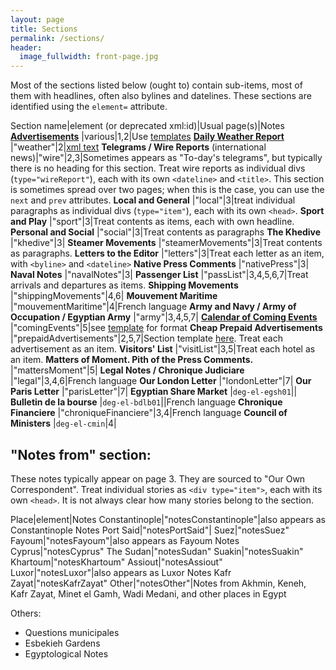 ```yaml
---
layout: page
title: Sections
permalink: /sections/
header:
  image_fullwidth: front-page.jpg
---
```


Most of the sections listed below (ought to) contain sub-items, most of them with headlines, often also bylines and datelines. These sections are identified using the `element=` attribute.

Section name|element (or deprecated xml:id)|Usual page(s)|Notes
**[Advertisements](https://dig-eg-gaz.github.io/advertisements/)** |various|1,2|Use [templates](https://dig-eg-gaz.github.io/advertisements/)
**[Daily Weather Report](https://dig-eg-gaz.github.io/boilerplates-and-tables/#daily-weather-report)** |"weather"|2|[xml text](https://github.com/dig-eg-gaz/boilerplates/blob/master/boilerplates-text/daily-weather-report.xml)
**Telegrams / Wire Reports** (international news)|"wire"|2,3|Sometimes appears as "To-day's telegrams", but typically there is no heading for this section. Treat wire reports as individual divs (`type="wireReport"`), each with its own `<dateline>` and `<title>`. This section is sometimes spread over two pages; when this is the case, you can use the `next` and `prev` attributes.
**Local and General** |"local"|3|treat individual paragraphs as individual divs (`type="item"`), each with its own `<head>`.
**Sport and Play** |"sport"|3|Treat contents as items, each with own headline.
**Personal and Social** |"social"|3|Treat contents as paragraphs
**The Khedive** |"khedive"|3|
**Steamer Movements** |"steamerMovements"|3|Treat contents as paragraphs.
**Letters to the Editor** |"letters"|3|Treat each letter as an item, with `<byline>` and `<dateline>`
**Native Press Comments** |"nativePress"|3|
**Naval Notes** |"navalNotes"|3|
**Passenger List** |"passList"|3,4,5,6,7|Treat arrivals and departures as items.
**Shipping Movements** |"shippingMovements"|4,6|
**Mouvement Maritime** |"mouvementMaritime"|4|French language
**Army and Navy / Army of Occupation / Egyptian Army** |"army"|3,4,5,7|
**[Calendar of Coming Events](https://dig-eg-gaz.github.io/boilerplates-and-tables/#calendar-of-coming-events)** |"comingEvents"|5|see [template](https://github.com/dig-eg-gaz/boilerplates/blob/master/boilerplates-text/calendar-of-coming-events.xml) for format
**Cheap Prepaid Advertisements** |"prepaidAdvertisements"|2,5,7|Section template [here](https://dig-eg-gaz.github.io/boilerplates-and-tables/#cheap-prepaid-advertisements). Treat each advertisement as an item.
**Visitors' List** |"visitList"|3,5|Treat each hotel as an item.
**Matters of Moment. Pith of the Press Comments.** |"mattersMoment"|5|
**Legal Notes / Chronique Judiciare** |"legal"|3,4,6|French language
**Our London Letter** |"londonLetter"|7|
**Our Paris Letter** |"parisLetter"|7|
**Egyptian Share Market** |`deg-el-egsh01`||
**Bulletin de la bourse** |`deg-el-bdlb01`||French language
**Chronique Financiere** |"chroniqueFinanciere"|3,4|French language
**Council of Ministers** |`deg-el-cmin`|4|

## "Notes from" section:
These notes typically appear on page 3. They are sourced to "Our Own Correspondent". Treat individual stories as `<div type="item">`, each with its own `<head>`. It is not always clear how many stories belong to the section.

Place|element|Notes
Constantinople|"notesConstantinople"|also appears as Constantinople Notes
Port Said|"notesPortSaid"|
Suez|"notesSuez"
Fayoum|"notesFayoum"|also appears as Fayoum Notes
Cyprus|"notesCyprus"
The Sudan|"notesSudan"
Suakin|"notesSuakin"
Khartoum|"notesKhartoum"
Assiout|"notesAssiout"
Luxor|"notesLuxor"|also appears as Luxor Notes
Kafr Zayat|"notesKafrZayat"
Other|"notesOther"|Notes from Akhmin, Keneh, Kafr Zayat, Minet el Gamh, Wadi Medani, and other places in Egypt

Others:
- Questions municipales
- Esbekieh Gardens
- Egyptological Notes

